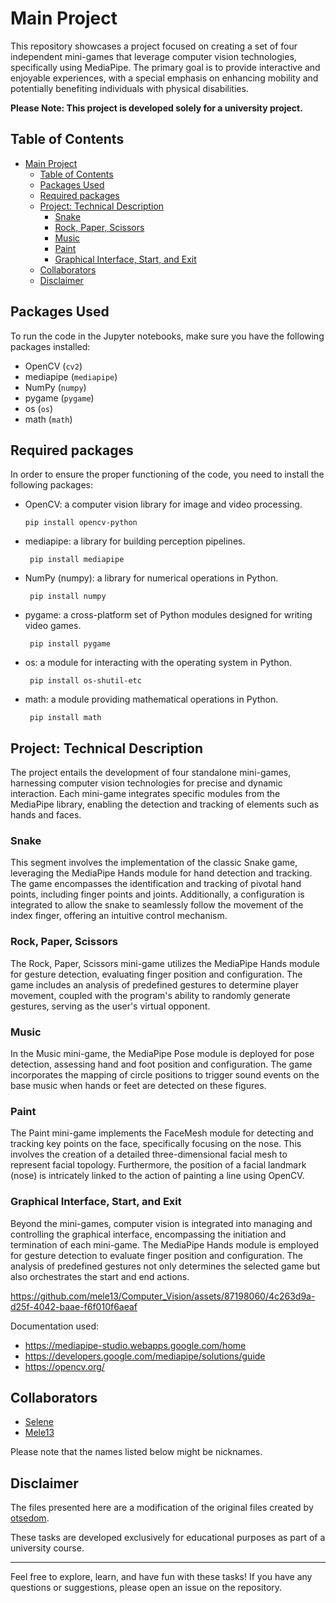 # Main Project

This repository showcases a project focused on creating a set of four independent mini-games that leverage computer vision technologies, specifically using MediaPipe. The primary goal is to provide interactive and enjoyable experiences, with a special emphasis on enhancing mobility and potentially benefiting individuals with physical disabilities.

**Please Note: This project is developed solely for a university project.**

## Table of Contents
- [Main Project](#main-project)
  - [Table of Contents](#table-of-contents)
  - [Packages Used](#packages-used)
  - [Required packages](#required-packages)
  - [Project: Technical Description](#project-technical-description)
    - [Snake](#snake)
    - [Rock, Paper, Scissors](#rock-paper-scissors)
    - [Music](#music)
    - [Paint](#paint)
    - [Graphical Interface, Start, and Exit](#graphical-interface-start-and-exit)
  - [Collaborators](#collaborators)
  - [Disclaimer](#disclaimer)

## Packages Used
To run the code in the Jupyter notebooks, make sure you have the following packages installed:
- OpenCV (`cv2`)
- mediapipe (`mediapipe`)
- NumPy (`numpy`)
- pygame (`pygame`)
- os (`os`)
- math (`math`)

## Required packages
In order to ensure the proper functioning of the code, you need to install the following packages:

- OpenCV: a computer vision library for image and video processing.
   ```shell
   pip install opencv-python
   ```
- mediapipe: a library for building perception pipelines.
  ```shell
   pip install mediapipe
   ```
- NumPy (numpy): a library for numerical operations in Python.
  ```shell
   pip install numpy
   ```
- pygame: a cross-platform set of Python modules designed for writing video games.
  ```shell
   pip install pygame
   ```
- os: a module for interacting with the operating system in Python.
  ```shell
   pip install os-shutil-etc
   ```
- math: a module providing mathematical operations in Python.
  ```shell
   pip install math
   ```


## Project: Technical Description
The project entails the development of four standalone mini-games, harnessing computer vision technologies for precise and dynamic interaction. Each mini-game integrates specific modules from the MediaPipe library, enabling the detection and tracking of elements such as hands and faces.

### Snake
This segment involves the implementation of the classic Snake game, leveraging the MediaPipe Hands module for hand detection and tracking. The game encompasses the identification and tracking of pivotal hand points, including finger points and joints. Additionally, a configuration is integrated to allow the snake to seamlessly follow the movement of the index finger, offering an intuitive control mechanism.

### Rock, Paper, Scissors
The Rock, Paper, Scissors mini-game utilizes the MediaPipe Hands module for gesture detection, evaluating finger position and configuration. The game includes an analysis of predefined gestures to determine player movement, coupled with the program's ability to randomly generate gestures, serving as the user's virtual opponent.

### Music
In the Music mini-game, the MediaPipe Pose module is deployed for pose detection, assessing hand and foot position and configuration. The game incorporates the mapping of circle positions to trigger sound events on the base music when hands or feet are detected on these figures.

### Paint
The Paint mini-game implements the FaceMesh module for detecting and tracking key points on the face, specifically focusing on the nose. This involves the creation of a detailed three-dimensional facial mesh to represent facial topology. Furthermore, the position of a facial landmark (nose) is intricately linked to the action of painting a line using OpenCV.

### Graphical Interface, Start, and Exit
Beyond the mini-games, computer vision is integrated into managing and controlling the graphical interface, encompassing the initiation and termination of each mini-game. The MediaPipe Hands module is employed for gesture detection to evaluate finger position and configuration. The analysis of predefined gestures not only determines the selected game but also orchestrates the start and end actions.

https://github.com/mele13/Computer_Vision/assets/87198060/4c263d9a-d25f-4042-baae-f6f010f6aeaf

Documentation used:
- https://mediapipe-studio.webapps.google.com/home
- https://developers.google.com/mediapipe/solutions/guide
- https://opencv.org/

## Collaborators
- [Selene](https://github.com/SeleneGonzalezCurbelo)
- [Mele13](https://github.com/mele13)

Please note that the names listed below might be nicknames.

## Disclaimer
The files presented here are a modification of the original files created by [otsedom](https://github.com/otsedom/otsedom.github.io/tree/main/VC/Trabajo).

These tasks are developed exclusively for educational purposes as part of a university course. 

--------------------------------------------------

Feel free to explore, learn, and have fun with these tasks! If you have any questions or suggestions, please open an issue on the repository.
